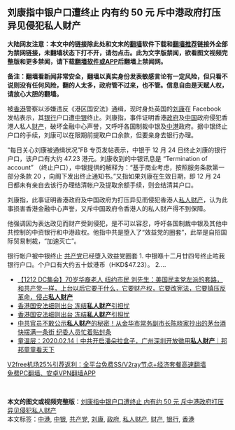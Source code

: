  <h2>刘康指中银户口遭终止 内有约 50 元 斥中港政府打压异见侵犯私人财产</h2> <p class="notice"><b>大陆网友注意：本文中的链接除此处和文末的<a href="https://github.com/bannedbook/fanqiang" >翻墙</a>软件下载和<a href="https://github.com/killgcd/justmysocks/blob/master/README.md">翻墙推荐</a>链接外全部为禁网链接，未翻墙状态下打不开，请勿点击。此为文字版禁闻，欲看图文视频完整版和更多禁闻，请下载<a href="https://github.com/bannedbook/fanqiang">翻墙软件或APP</a>后翻墙上禁闻网。</p><p>备注：翻墙看新闻非常安全，翻墙以真实身份发表敏感言论有一定风险，但只看不说则没有任何风险，翻的人太多，政府管不过来，也不管。信息自由是天赋人权，请放心大胆的翻墙。</b></p>  <div class="entry">  <p>被<a href="https://www.bannedbook.org/bnews/tag/%e9%a6%99%e6%b8%af/" class="st_tag internal_tag" rel="tag" title="标签 香港 下的日志">香港</a>警察以涉嫌违反《港区国安法》通缉，现时身处英国的<a href="https://www.bannedbook.org/bnews/tag/%e5%88%98%e5%ba%b7/" class="st_tag internal_tag" rel="tag" title="标签 刘康 下的日志">刘康</a>在 Facebook 发帖表示，其<a href="https://www.bannedbook.org/bnews/tag/%e9%93%b6%e8%a1%8c/" class="st_tag internal_tag" rel="tag" title="标签 银行 下的日志">银行</a>户口遭<a href="https://www.bannedbook.org/bnews/tag/%E4%B8%AD%E9%93%B6/" class="st_tag internal_tag" rel="tag" title="标签 中银 下的日志">中银</a>终止。刘康指，事件证明香港<a href="https://www.bannedbook.org/bnews/tag/%e6%94%bf%e5%ba%9c/" class="st_tag internal_tag" rel="tag" title="标签 政府 下的日志">政府</a>及<span class='wp_keywordlink_affiliate'><a href="https://www.bannedbook.org/" title="中国" target="_blank">中国</a></span>政府侵犯香港人私人<a href="https://www.bannedbook.org/bnews/tag/%E8%B4%A2%E4%BA%A7/" class="st_tag internal_tag" rel="tag" title="标签 财产 下的日志">财产</a>，破坏金融中心声誉，又呼吁各国制裁中银及<a href="https://www.bannedbook.org/bnews/tag/%E4%B8%AD%E6%B8%AF/" class="st_tag internal_tag" rel="tag" title="标签 中港 下的日志">中港</a>政府。据中银终止户口的手续，刘康可以在限期前提取户口余款，但要亲身去银行办理。</p> <p>“每日关心刘康被通缉状况”FB 专页发帖表示，中银于 12 月 24 日终止刘康的银行户口，该户口有大约 47.23 港元。刘康收到的中银讯息是 &#8220;Termination of account&#8221; （终止户口），中银提供的解释为：“基于商业考虑，按照服务条款第一部分条款 20 ，向阁下发出终止通知书。”又指如果刘康在生效日期，即 12 月 24 日都未有亲自去该行办理结清帐户及提取余额手续，则会结清其户口。</p> <p>刘康指，此事证明香港政府及中国政府为打压异见而侵犯香港人<a href="https://www.bannedbook.org/bnews/tag/%E7%A7%81%E4%BA%BA%E8%B4%A2%E4%BA%A7/" class="st_tag internal_tag" rel="tag" title="标签 私人财产 下的日志">私人财产</a>，认为此事损害香港金融中心声誉，又斥中国政府令香港人的私人财产得不到保障。</p>  <p>他强调因为表达政见而财产受到侵犯，是不可以容忍，呼吁各国制裁中银及其他中共控制的中资银行和中港政权。他指中共是堕入了“效益党的圈套”，此举是自招国际贸易制裁，“加速灭亡”。</p> <p>银行帐户被中银终止 <a href="https://www.bannedbook.org/bnews/tag/%e5%85%b1%e4%ba%a7%e5%85%9a/" class="st_tag internal_tag" rel="tag" title="标签 共产党 下的日志">共产党</a>已经堕入效益党圈套 1. 中银喺十二月廿四号终止咗我银行户口。个户口有大约五十蚊港币（HKD$47.23）。 2&#8230;.</p> <ul class='op-related-articles' title='相关阅读'> <li><a href='https://www.bannedbook.org/bnews/bannedvideo/20201217/1449646.html' target='_blank'>【1212 DC集会】70岁华裔老人 纽约市民 刘先生：美国民主党左派的套路，和共产党一样，上台以后它要干什么，它要财产权，它要改宪法，它要镇压反革命，侵占<b>私人财产</b></a></li> <li><a href='https://www.bannedbook.org/bnews/cnnews/20200707/1356877.html' target='_blank'>香港国安法细则出台 冻结<b>私人财产</b>引担忧</a></li> <li><a href='https://www.bannedbook.org/bnews/ssgc/20200707/1356787.html' target='_blank'>香港国安法细则出台  冻结<b>私人财产</b>引担忧</a></li> <li><a href='https://www.bannedbook.org/bnews/comments/20200612/1343521.html' target='_blank'>中共官员不敢公示<b>私人财产</b>的秘密！从金华市常务副市长陈晓家抄出的茅台酒 快摆满一条街 纪委人员忙着贴封条</a></li> <li><a href='https://www.bannedbook.org/bnews/taiwannews/20200214/1276724.html' target='_blank'>童温层：2020.02.14｜中共开启潘朵拉盒子，广州深圳开放徵用<b>私人财产</b>｜邦邦童童看天下</a></li> </ul> <p class="texttj"> <a href="https://www.bannedbook.org/forum23/topic22702.html" target="_blank">V2free机场25%引荐返利：全平台免费SS/V2ray节点+经济套餐高速翻墙</a><br/> <a href="https://github.com/bannedbook/fanqiang/wiki/%E7%A6%81%E9%97%BB%E7%BD%91%E5%AE%89%E5%8D%93%E7%BF%BB%E5%A2%99%E6%96%B0%E9%97%BBAPP" target="_blank">免费PC翻墙、安卓VPN翻墙APP</a></p><p>  </p> <a name='sharetosocial'></a>       <div><b>本文的图文或视频完整版</b>：<a href='https://www.bannedbook.org/bnews/comments/20201230/1457708.html'>刘康指中银户口遭终止 内有约 50 元 斥中港政府打压异见侵犯私人财产</a></div>  </div><!--END ENTRY--> <div class="postfooter"> <div>本文标签：<a href="https://www.bannedbook.org/bnews/tag/%E4%B8%AD%E6%B8%AF/" rel="tag">中港</a>, <a href="https://www.bannedbook.org/bnews/tag/%E4%B8%AD%E9%93%B6/" rel="tag">中银</a>, <a href="https://www.bannedbook.org/bnews/tag/%e5%85%b1%e4%ba%a7%e5%85%9a/" rel="tag">共产党</a>, <a href="https://www.bannedbook.org/bnews/tag/%e5%88%98%e5%ba%b7/" rel="tag">刘康</a>, <a href="https://www.bannedbook.org/bnews/tag/%e6%94%bf%e5%ba%9c/" rel="tag">政府</a>, <a href="https://www.bannedbook.org/bnews/tag/%E7%A7%81%E4%BA%BA%E8%B4%A2%E4%BA%A7/" rel="tag">私人财产</a>, <a href="https://www.bannedbook.org/bnews/tag/%E8%B4%A2%E4%BA%A7/" rel="tag">财产</a>, <a href="https://www.bannedbook.org/bnews/tag/%e9%93%b6%e8%a1%8c/" rel="tag">银行</a>, <a href="https://www.bannedbook.org/bnews/tag/%e9%a6%99%e6%b8%af/" rel="tag">香港</a></div>  </div><!--END POSTFOOTER--> 